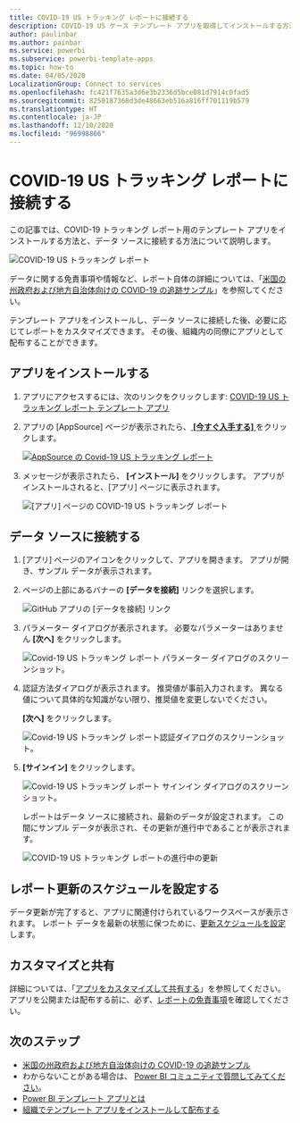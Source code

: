 ```yaml
---
title: COVID-19 US トラッキング レポートに接続する
description: COVID-19 US ケース テンプレート アプリを取得してインストールする方法、およびデータに接続する方法。
author: paulinbar
ms.author: painbar
ms.service: powerbi
ms.subservice: powerbi-template-apps
ms.topic: how-to
ms.date: 04/05/2020
LocalizationGroup: Connect to services
ms.openlocfilehash: fc421f7635a3d6e3b2336d5bce081d7914c0fad5
ms.sourcegitcommit: 8250187368d3de48663eb516a816ff701119b579
ms.translationtype: HT
ms.contentlocale: ja-JP
ms.lasthandoff: 12/10/2020
ms.locfileid: "96998866"
---
```

# <a name="connect-to-the-covid-19-us-tracking-report"></a>COVID-19 US トラッキング レポートに接続する
この記事では、COVID-19 トラッキング レポート用のテンプレート アプリをインストールする方法と、データ ソースに接続する方法について説明します。

![COVID-19 US トラッキング レポート](media/service-connect-to-covid-19-tracking/service-covid-19-us-tracking-report-title-screen.png)

データに関する免責事項や情報など、レポート自体の詳細については、「[米国の州政府および地方自治体向けの COVID-19 の追跡サンプル](../create-reports/sample-covid-19-us.md)」を参照してください。

テンプレート アプリをインストールし、データ ソースに接続した後、必要に応じてレポートをカスタマイズできます。 その後、組織内の同僚にアプリとして配布することができます。

## <a name="install-the-app"></a>アプリをインストールする

1. アプリにアクセスするには、次のリンクをクリックします: [COVID-19 US トラッキング レポート テンプレート アプリ](https://app.powerbi.com/groups/me/getapps/services/pbi-contentpacks.covid19ms)

1. アプリの [AppSource] ページが表示されたら、[ **[今すぐ入手する]** ](https://app.powerbi.com/groups/me/getapps/services/pbi-contentpacks.covid19ms) をクリックします。

    [![AppSource の Covid-19 US トラッキング レポート](media/service-connect-to-covid-19-tracking/service-covid-19-us-tracking-report-appsource-icon.png)](https://app.powerbi.com/groups/me/getapps/services/pbi-contentpacks.covid19ms)

1. メッセージが表示されたら、 **[インストール]** をクリックします。 アプリがインストールされると、[アプリ] ページに表示されます。

   ![[アプリ] ページの COVID-19 US トラッキング レポート](media/service-connect-to-covid-19-tracking/service-covid-19-us-tracking-report-apps-page-icon.png)

## <a name="connect-to-data-sources"></a>データ ソースに接続する

1. [アプリ] ページのアイコンをクリックして、アプリを開きます。 アプリが開き、サンプル データが表示されます。

1. ページの上部にあるバナーの **[データを接続]** リンクを選択します。

   ![GitHub アプリの [データを接続] リンク](media/service-connect-to-covid-19-tracking/power-bi-covid-19-connect-data.png)

1. パラメーター ダイアログが表示されます。 必要なパラメーターはありません **[次へ]** をクリックします。

   ![Covid-19 US トラッキング レポート パラメーター ダイアログのスクリーンショット。](media/service-connect-to-covid-19-tracking/service-covid-19-us-tracking-report-parameters-dialog.png)

1. 認証方法ダイアログが表示されます。 推奨値が事前入力されます。 異なる値について具体的な知識がない限り、推奨値を変更しないでください。

    **[次へ]** をクリックします。

   ![Covid-19 US トラッキング レポート認証ダイアログのスクリーンショット。](media/service-connect-to-covid-19-tracking/service-covid-19-us-tracking-report-authentication-dialog.png)

1. **[サインイン]** をクリックします。

   ![Covid-19 US トラッキング レポート サインイン ダイアログのスクリーンショット。](media/service-connect-to-covid-19-tracking/service-covid-19-us-tracking-report-signin-dialog.png)
 
   レポートはデータ ソースに接続され、最新のデータが設定されます。 この間にサンプル データが表示され、その更新が進行中であることが表示されます。

   ![COVID-19 US トラッキング レポートの進行中の更新](media/service-connect-to-covid-19-tracking/service-covid-19-us-tracking-report-refresh-monitor.png)

## <a name="schedule-report-refresh"></a>レポート更新のスケジュールを設定する

データ更新が完了すると、アプリに関連付けられているワークスペースが表示されます。 レポート データを最新の状態に保つために、[更新スケジュールを設定](../connect-data/refresh-scheduled-refresh.md)します。

## <a name="customize-and-share"></a>カスタマイズと共有

詳細については、「[アプリをカスタマイズして共有する](../connect-data/service-template-apps-install-distribute.md#customize-and-share-the-app)」を参照してください。 アプリを公開または配布する前に、必ず、[レポートの免責事項](../create-reports/sample-covid-19-us.md#disclaimers)を確認してください。

## <a name="next-steps"></a>次のステップ
* [米国の州政府および地方自治体向けの COVID-19 の追跡サンプル](../create-reports/sample-covid-19-us.md)
* わからないことがある場合は、 [Power BI コミュニティで質問してみてください](https://community.powerbi.com/)。
* [Power BI テンプレート アプリとは](../connect-data/service-template-apps-overview.md)
* [組織でテンプレート アプリをインストールして配布する](../connect-data/service-template-apps-install-distribute.md)
